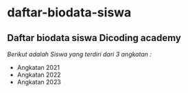 daftar-biodata-siswa
==
Daftar biodata siswa Dicoding academy
--
*Berikut adalah Siswa yang terdiri dari 3 angkatan :*
- Angkatan 2021
- Angkatan 2022
- Angkatan 2023
